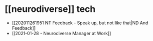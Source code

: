# [[neurodiverse]] tech

- [[202011261951 NT Feedback - Speak up, but not like that|ND And Feedback]]
- [[2021-01-28 - Neurodiverse Manager at Work]]
